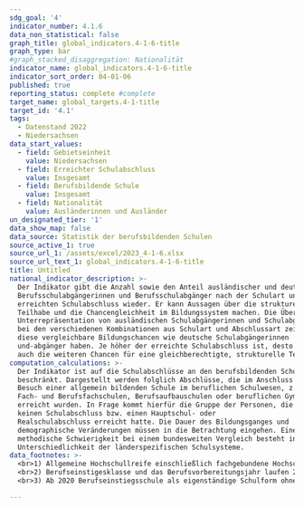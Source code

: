 ```yaml
---
sdg_goal: '4'
indicator_number: 4.1.6
data_non_statistical: false
graph_title: global_indicators.4-1-6-title
graph_type: bar
#graph_stacked_disaggregation: Nationalität
indicator_name: global_indicators.4-1-6-title
indicator_sort_order: 04-01-06
published: true
reporting_status: complete #complete
target_name: global_targets.4-1-title
target_id: '4.1'
tags:
  - Datenstand 2022
  - Niedersachsen
data_start_values:
  - field: Gebietseinheit
    value: Niedersachsen
  - field: Erreichter Schulabschluss
    value: Insgesamt
  - field: Berufsbildende Schule
    value: Insgesamt
  - field: Nationalität
    value: Ausländerinnen und Ausländer
un_designated_tier: '1'
data_show_map: false
data_source: Statistik der berufsbildenden Schulen
source_active_1: true
source_url_1: /assets/excel/2023_4-1-6.xlsx
source_url_text_1: global_indicators.4-1-6-title
title: Untitled
national_indicator_description: >-
  Der Indikator gibt die Anzahl sowie den Anteil ausländischer und deutscher
  Berufsschulabgängerinnen und Berufsschulabgänger nach der Schulart und dem
  erreichten Schulabschluss wieder. Er kann Aussagen über die strukturelle
  Teilhabe und die Chancengleichheit im Bildungssystem machen. Die Über- bzw.
  Unterrepräsentation von ausländischen Schulabgängerinnen und Schulabgängern
  bei den verschiedenen Kombinationen aus Schulart und Abschlussart zeigt an, ob
  diese vergleichbare Bildungschancen wie deutsche Schulabgängerinnen
  und-abgänger haben. Je höher der erreichte Schulabschluss ist, desto besser
  auch die weiteren Chancen für eine gleichberechtigte, strukturelle Teilhabe.
computation_calculations: >-
  Der Indikator ist auf die Schulabschlüsse an den berufsbildenden Schulen
  beschränkt. Dargestellt werden folglich Abschlüsse, die im Anschluss an den
  Besuch einer allgemein bildenden Schule im beruflichen Schulwesen, z.B. an
  Fach- und Berufsfachschulen, Berufsaufbauschulen oder beruflichen Gymnasien,
  erreicht wurden. In Frage kommt hierfür die Gruppe der Personen, die zuvor
  keinen Schulabschluss bzw. einen Hauptschul- oder
  Realschulabschluss erreicht hatte. Die Dauer des Bildungsganges und
  demographische Veränderungen müssen in die Betrachtung eingehen. Eine
  methodische Schwierigkeit bei einem bundesweiten Vergleich besteht in der
  Unterschiedlichkeit der länderspezifischen Schulsysteme.
data_footnotes: >-
  <br>1) Allgemeine Hochschullreife einschließlich fachgebundene Hochschulreife.
  <br>2) Berufseinstigesklasse und das Berufsvorbereitungsjahr laufen 2020 aus.
  <br>3) Ab 2020 Berufseinstiegsschule als eigenständige Schulform ohne Untergruppierung. Die Berufeinstiegsschule löst ab dem Jahr 2020 die Berufseinstigesklasse und das Berufsvorbereitungsjahr ab.

---
```

